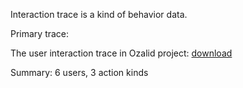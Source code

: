 

<link rel="import" href="http://example.com/elements.html">

Interaction trace is a kind of behavior data.

Primary trace:
 
The user interaction trace in Ozalid project: [download](/var/www/tconnect/project/Ozalid/TStore/db/obselst_all.json)

Summary: 6 users, 3 action kinds








